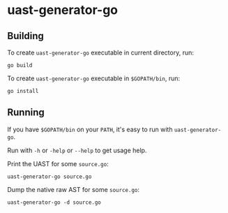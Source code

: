 # uast-generator-go

## Building

To create `uast-generator-go` executable in current directory, run:

    go build

To create `uast-generator-go` executable in `$GOPATH/bin`, run:

    go install

## Running

If you have `$GOPATH/bin` on your `PATH`, it's easy to run with `uast-generator-go`.

Run with `-h` or `-help` or `--help` to get usage help.

Print the UAST for some `source.go`:

    uast-generator-go source.go

Dump the native raw AST for some `source.go`:

    uast-generator-go -d source.go
